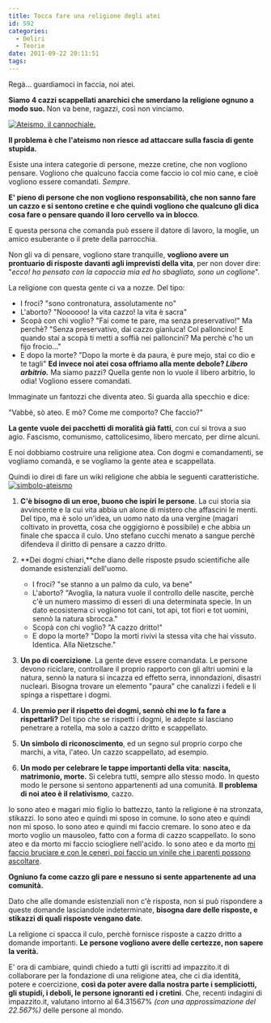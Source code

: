 ```yaml
---
title: Tocca fare una religione degli atei
id: 592
categories:
  - Deliri
  - Teorie
date: 2011-09-22 20:11:51
tags:
---
```


Regà... guardiamoci in faccia, noi atei.

**Siamo 4 cazzi scappellati anarchici che smerdano la religione ognuno a modo suo.**
Non va bene, ragazzi, così non vinciamo.

[![Ateismo, il cannochiale.](http://impazzito.it/sites/impazzito.it/uploads/2011/09/200577209601250.jpg "Ateismo")](http://ateismo.ilcannocchiale.it/) 

**Il problema è che l'ateismo non riesce ad attaccare sulla fascia di gente stupida.**

Esiste una intera categorie di persone, mezze cretine, che non vogliono pensare. Vogliono che qualcuno faccia come faccio io col mio cane, e cioè vogliono essere comandati. _Sempre_.

**E' pieno di persone che non vogliono responsabilità, che non sanno fare un cazzo e si sentono cretine e che quindi vogliono che qualcuno gli dica cosa fare o pensare quando il loro cervello va in blocco**.

E questa persona che comanda può essere il datore di lavoro, la moglie, un amico esuberante o il prete della parrocchia.

Non gli va di pensare, vogliono stare tranquille, **vogliono avere un prontuario di risposte davanti agli imprevisti della vita**, per non dover dire: "_ecco! ho pensato con la capoccia mia ed ho sbagliato, sono un coglione_".

La religione con questa gente ci va a nozze. Del tipo:

*   I froci? "sono contronatura, assolutamente no"
*   L'aborto? "Noooooo! la vita cazzo! la vita è sacra"
*   Scopà con chi voglio? "Fai come te pare, ma senza preservativo!" Ma perchè? "Senza preservativo, dai cazzo gianluca! Col palloncino! E quando stai a scopà ti metti a soffià nei palloncini? Ma perchè c'ho un fijo frocio..."
*   E dopo la morte? "Dopo la morte è da paura, è pure mejo, stai co dio e te tagli"
**Ed invece noi atei cosa offriamo alla mente debole? _Libero arbitrio._**
Ma siamo pazzi? Quella gente non lo vuole il libero arbitrio, lo odia!
Vogliono essere comandati.

Immaginate un fantozzi che diventa ateo.
Si guarda alla specchio e dice:

"Vabbè, sò ateo. E mò? Come me comporto? Che faccio?"

**La gente vuole dei pacchetti di moralità già fatti**, con cui si trova a suo agio. Fascismo, comunismo, cattolicesimo, libero mercato, per dirne alcuni.

E noi dobbiamo costruire una religione atea.
Con dogmi e comandamenti, se vogliamo comandà, e se vogliamo la gente atea e scappellata.

Quindi io direi di fare un wiki religione che abbia le seguenti caratteristiche.
[![](http://impazzito.it/sites/impazzito.it/uploads/2011/09/simbolo-ateismo.png "simbolo-ateismo")](http://impazzito.it/sites/impazzito.it/uploads/2011/09/simbolo-ateismo.png)

1.  **C'è bisogno di un eroe, buono che ispiri le persone**. La cui storia sia avvincente e la cui vita abbia un alone di mistero che affascini le menti. Del tipo, ma è solo un'idea, un uomo nato da una vergine (magari coltivato in provetta, cosa che oggigiorno è possibile) e che abbia un finale che spacca il culo. Uno stefano cucchi menato a sangue perchè difendeva il diritto di pensare a cazzo dritto.
2.  **Dei dogmi chiari,**che diano delle risposte psudo scientifiche alle domande esistenziali dell'uomo.

    *   I froci? "se stanno a un palmo da culo, va bene"
    *   L'aborto? "Avoglia, la natura vuole il controllo delle nascite, perchè c'è un numero massimo di esseri di una determinata specie. In un dato ecosistema ci vogliono tot cani, tot api, tot fiori e tot uomini, sennò la natura sbrocca."
    *   Scopà con chi voglio? "A cazzo dritto!"
    *   E dopo la morte? "Dopo la morti rivivi la stessa vita che hai vissuto. Identica. Alla Nietzsche."

3.  **Un po di coercizione**. La gente deve essere comandata. Le persone devono riciclare, controllare il proprio rapporto con gli altri uomini e la natura, sennò la natura si incazza ed effetto serra, innondazioni, disastri nucleari. Bisogna trovare un elemento "paura" che canalizzi i fedeli e li spinga a rispettare i dogmi.
4.  **Un premio per il rispetto dei dogmi, sennò chi me lo fa fare a rispettarli?** Del tipo che se rispetti i dogmi, le adepte si lasciano penetrare a rotella, ma solo a cazzo dritto e scappellato.
5.  **Un simbolo di riconoscimento**, ed un segno sul proprio corpo che marchi, a vita, l'ateo. Un cazzo scappellato, ad esempio.
6.  **Un modo per celebrare le tappe importanti della vita**: **nascita, matrimonio, morte.** Si celebra tutti, sempre allo stesso modo. In questo modo le persone si sentono appartenenti ad una comunità.
**Il problema di noi ateo è il relativismo**, cazzo.

Io sono ateo e magari mio figlio lo battezzo, tanto la religione è na stronzata, stikazzi.
Io sono ateo e quindi mi sposo in comune.
Io sono ateo e quindi non mi sposo.
Io sono ateo e quindi mi faccio cremare.
Io sono ateo e da morto voglio un mausoleo, fatto con a forma di cazzo scappellato.
Io sono ateo e da morto mi faccio sciogliere nell'acido.
Io sono ateo e da morto [mi faccio bruciare e con le ceneri, poi faccio un vinile che i parenti possono ascoltare](http://bibbiaeretica.blogspot.com/2011/09/pulvis-eris-et-musica-reverteris.html).

**Ogniuno fa come cazzo gli pare e nessuno si sente appartenente ad una comunità.**

Dato che alle domande esistenziali non c'è risposta, non si può rispondere a queste domande lasciandole indeterminate, **bisogna dare delle risposte, e stikazzi di quali risposte vengano date**.

La religione ci spacca il culo, perchè fornisce risposte a cazzo dritto a domande importanti.
**Le persone vogliono avere delle certezze, non sapere la verità.**

E' ora di cambiare, quindi chiedo a tutti gli iscritti ad impazzito.it di collaborare per la fondazione di una religione atea, che ci dia identità, potere e coercizione, **così da poter avere dalla nostra parte i sempliciotti, gli stupidi, i deboli, le persone ignoranti ed i cretini**. Che, recenti indagini di impazzito.it, valutano intorno al 64.31567% _(con una approssimazione del 22.567%)_ delle persone al mondo.